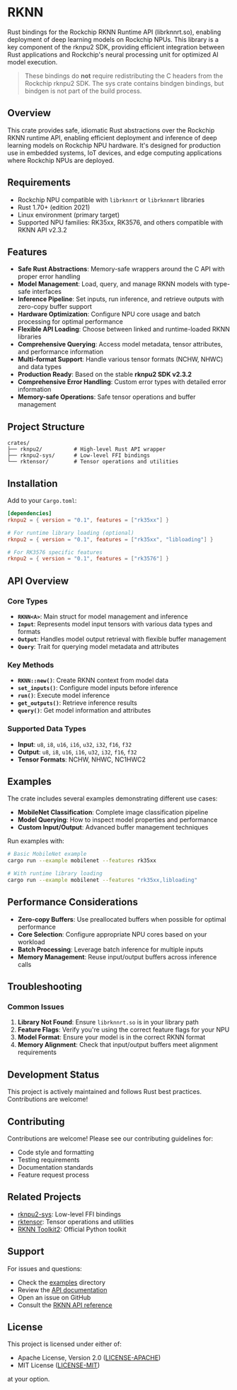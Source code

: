 # RKNN

Rust bindings for the Rockchip RKNN Runtime API (librknnrt.so), enabling deployment of deep learning models on Rockchip NPUs. This library is a key component of the rknpu2 SDK, providing efficient integration between Rust applications and Rockchip's neural processing unit for optimized AI model execution.

> These bindings do **not** require redistributing the C headers from the Rockchip rknpu2 SDK. The sys crate contains bindgen bindings, but bindgen is not part of the build process.

## Overview

This crate provides safe, idiomatic Rust abstractions over the Rockchip RKNN runtime API, enabling efficient deployment and inference of deep learning models on Rockchip NPU hardware. It's designed for production use in embedded systems, IoT devices, and edge computing applications where Rockchip NPUs are deployed.

## Requirements

- Rockchip NPU compatible with `librknnrt` or `librknnmrt` libraries
- Rust 1.70+ (edition 2021)
- Linux environment (primary target)
- Supported NPU families: RK35xx, RK3576, and others compatible with RKNN API v2.3.2

## Features

- **Safe Rust Abstractions**: Memory-safe wrappers around the C API with proper error handling
- **Model Management**: Load, query, and manage RKNN models with type-safe interfaces
- **Inference Pipeline**: Set inputs, run inference, and retrieve outputs with zero-copy buffer support
- **Hardware Optimization**: Configure NPU core usage and batch processing for optimal performance
- **Flexible API Loading**: Choose between linked and runtime-loaded RKNN libraries
- **Comprehensive Querying**: Access model metadata, tensor attributes, and performance information
- **Multi-format Support**: Handle various tensor formats (NCHW, NHWC) and data types
- **Production Ready**: Based on the stable **rknpu2 SDK v2.3.2**
- **Comprehensive Error Handling**: Custom error types with detailed error information
- **Memory-safe Operations**: Safe tensor operations and buffer management

## Project Structure

```
crates/
├── rknpu2/          # High-level Rust API wrapper
├── rknpu2-sys/      # Low-level FFI bindings
└── rktensor/        # Tensor operations and utilities
```

## Installation

Add to your `Cargo.toml`:

```toml
[dependencies]
rknpu2 = { version = "0.1", features = ["rk35xx"] }

# For runtime library loading (optional)
rknpu2 = { version = "0.1", features = ["rk35xx", "libloading"] }

# For RK3576 specific features
rknpu2 = { version = "0.1", features = ["rk3576"] }
```

## API Overview

### Core Types

- **`RKNN<A>`**: Main struct for model management and inference
- **`Input`**: Represents model input tensors with various data types and formats
- **`Output`**: Handles model output retrieval with flexible buffer management
- **`Query`**: Trait for querying model metadata and attributes

### Key Methods

- **`RKNN::new()`**: Create RKNN context from model data
- **`set_inputs()`**: Configure model inputs before inference
- **`run()`**: Execute model inference
- **`get_outputs()`**: Retrieve inference results
- **`query()`**: Get model information and attributes

### Supported Data Types

- **Input**: `u8`, `i8`, `u16`, `i16`, `u32`, `i32`, `f16`, `f32`
- **Output**: `u8`, `i8`, `u16`, `i16`, `u32`, `i32`, `f16`, `f32`
- **Tensor Formats**: NCHW, NHWC, NC1HWC2

## Examples

The crate includes several examples demonstrating different use cases:

- **MobileNet Classification**: Complete image classification pipeline
- **Model Querying**: How to inspect model properties and performance
- **Custom Input/Output**: Advanced buffer management techniques

Run examples with:

```bash
# Basic MobileNet example
cargo run --example mobilenet --features rk35xx

# With runtime library loading
cargo run --example mobilenet --features "rk35xx,libloading"
```

## Performance Considerations

- **Zero-copy Buffers**: Use preallocated buffers when possible for optimal performance
- **Core Selection**: Configure appropriate NPU cores based on your workload
- **Batch Processing**: Leverage batch inference for multiple inputs
- **Memory Management**: Reuse input/output buffers across inference calls

## Troubleshooting

### Common Issues

1. **Library Not Found**: Ensure `librknnrt.so` is in your library path
2. **Feature Flags**: Verify you're using the correct feature flags for your NPU
3. **Model Format**: Ensure your model is in the correct RKNN format
4. **Memory Alignment**: Check that input/output buffers meet alignment requirements

## Development Status

This project is actively maintained and follows Rust best practices. Contributions are welcome!

## Contributing

Contributions are welcome! Please see our contributing guidelines for:

- Code style and formatting
- Testing requirements
- Documentation standards
- Feature request process

## Related Projects

- [rknpu2-sys](crates/rknpu2-sys/): Low-level FFI bindings
- [rktensor](crates/rktensor/): Tensor operations and utilities
- [RKNN Toolkit2](https://github.com/airockchip/rknn-toolkit2): Official Python toolkit

## Support

For issues and questions:

- Check the [examples](crates/rknpu2/examples/) directory
- Review the [API documentation](https://docs.rs/rknpu2)
- Open an issue on GitHub
- Consult the [RKNN API reference](https://github.com/airockchip/rknn-toolkit2)

## License

This project is licensed under either of:

- Apache License, Version 2.0 ([LICENSE-APACHE](LICENSE-APACHE))
- MIT License ([LICENSE-MIT](LICENSE-MIT))

at your option.
